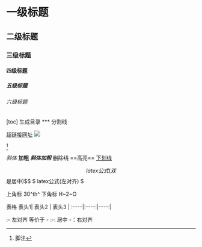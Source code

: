 # 一级标题
## 二级标题
### 三级标题
#### 四级标题
##### 五级标题
###### 六级标题
[toc] 生成目录 
*** 分割线

[超链接网址](http://...)
![](1.jpg)

[^1]
[^1]:脚注

*斜体*
**加粗**
***斜体加粗***
~~删除线~~
==高亮==
<u>下划线</u>

$$ latex公式 (双$$是居中)$$
$ latex公式(左对齐) $

上角标 30^th^
下角标 H~2~O

表格
 表头1| 表头2 | 表头3 |
:----|:----:|----:|

:- 左对齐  等价于 -
:-: 居中
-：右对齐
